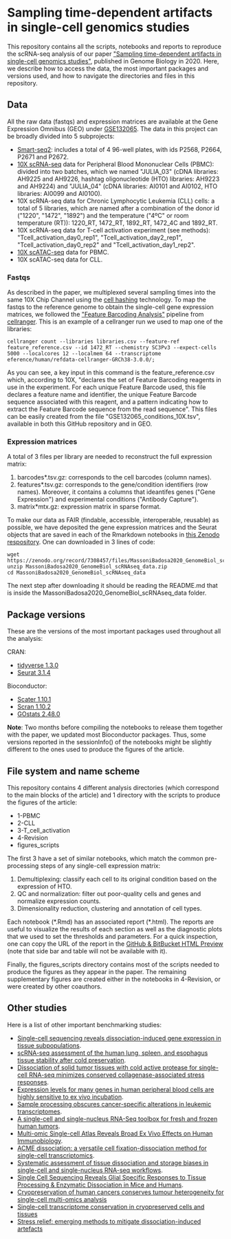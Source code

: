 # Sampling time-dependent artifacts in single-cell genomics studies

This repository contains all the scripts, notebooks and reports to reproduce the scRNA-seq analysis of our paper ["Sampling time-dependent artifacts in single-cell genomics studies"](https://genomebiology.biomedcentral.com/articles/10.1186/s13059-020-02032-0), published in Genome Biology in 2020. Here, we describe how to access the data, the most important packages and versions used, and how to navigate the directories and files in this repository.

## Data

All the raw data (fastqs) and expression matrices are available at the Gene Expression Omnibus (GEO) under [GSE132065](https://www.ncbi.nlm.nih.gov/geo/query/acc.cgi?acc=GSE132065). The data in this project can be broadly divided into 5 subprojects:

- [Smart-seq2](https://www.nature.com/articles/nprot.2014.006): includes a total of 4 96-well plates, with ids P2568, P2664, P2671 and P2672.
- [10X scRNA-seq](https://www.10xgenomics.com/products/single-cell/) data for Peripheral Blood Mononuclear Cells (PBMC): divided into two batches, which we named "JULIA_03" (cDNA libraries: AH9225 and AH9226, hashtag oligonucleotide (HTO) libraries: AH9223 and AH9224) and "JULIA_04" (cDNA libraries: AI0101 and AI0102, HTO libraries: AI0099 and AI0100).
- 10X scRNA-seq data for Chronic Lymphocytic Leukemia (CLL) cells: a total of 5 libraries, which are named after a combination of the donor id ("1220", "1472", "1892") and the temperature ("4ºC" or room temperature (RT)): 1220_RT, 1472_RT, 1892_RT, 1472_4C and 1892_RT.
- 10X scRNA-seq data for T-cell activation experiment (see methods): "Tcell_activation_day0_rep1", "Tcell_activation_day2_rep1", "Tcell_activation_day0_rep2" and "Tcell_activation_day1_rep2".
- [10X scATAC-seq](https://www.10xgenomics.com/products/single-cell-atac/) data for PBMC.
- 10X scATAC-seq data for CLL.


### Fastqs

As described in the paper, we multiplexed several sampling times into the same 10X Chip Channel using the [cell hashing](https://genomebiology.biomedcentral.com/articles/10.1186/s13059-018-1603-1) technology. To map the fastqs to the reference genome to obtain the single-cell gene expression matrices, we followed the ["Feature Barcoding Analysis"](https://support.10xgenomics.com/single-cell-gene-expression/software/pipelines/latest/using/feature-bc-analysis) pipeline from [cellranger](https://support.10xgenomics.com/single-cell-gene-expression/software/pipelines/latest/what-is-cell-ranger). This is an example of a cellranger run we used to map one of the libraries:

```{bash}
cellranger count --libraries libraries.csv --feature-ref feature_reference.csv --id 1472_RT --chemistry SC3Pv3 --expect-cells 5000 --localcores 12 --localmem 64 --transcriptome eference/human/refdata-cellranger-GRCh38-3.0.0/;
```

As you can see, a key input in this command is the feature_reference.csv which, according to 10X, "declares the set of Feature Barcoding reagents in use in the experiment. For each unique Feature Barcode used, this file declares a feature name and identifier, the unique Feature Barcode sequence associated with this reagent, and a pattern indicating how to extract the Feature Barcode sequence from the read sequence". This files can be easily created from the file "GSE132065_conditions_10X.tsv", available in both this GitHub repository and in GEO.


### Expression matrices
A total of 3 files per library are needed to reconstruct the full expression matrix:

1. barcodes*.tsv.gz: corresponds to the cell barcodes (column names).
2. features*.tsv.gz: corresponds to the gene/condition identifiers (row names). Moreover, it contains a columns that ideantifes genes ("Gene Expression") and experimental conditions ("Antibody Capture").
3. matrix*mtx.gz: expression matrix in sparse format.


To make our data as FAIR (findable, accessible, interoperable, reusable) as possible, we have deposited the gene expression matrices and the Seurat objects that are saved in each of the Rmarkdown notebooks in [this Zenodo respository](https://zenodo.org/record/7308457#.Y2veY-zMJAc). One can downloaded in 3 lines of code:

```{bash}
wget https://zenodo.org/record/7308457/files/MassoniBadosa2020_GenomeBiol_scRNAseq_data.zip
unzip MassoniBadosa2020_GenomeBiol_scRNAseq_data.zip
cd MassoniBadosa2020_GenomeBiol_scRNAseq_data
```

The next step after downloading it should be reading the README.md that is inside the MassoniBadosa2020_GenomeBiol_scRNAseq_data folder.


## Package versions

These are the versions of the most important packages used throughout all the analysis:

CRAN:

* [tidyverse 1.3.0](https://cran.r-project.org/web/packages/tidyverse/vignettes/paper.html)
* [Seurat 3.1.4](https://www.cell.com/cell/fulltext/S0092-8674(19)30559-8?_returnURL=https%3A%2F%2Flinkinghub.elsevier.com%2Fretrieve%2Fpii%2FS0092867419305598%3Fshowall%3Dtrue)

Bioconductor:

* [Scater 1.10.1](https://academic.oup.com/bioinformatics/article/33/8/1179/2907823)
* [Scran 1.10.2](https://genomebiology.biomedcentral.com/articles/10.1186/s13059-016-0947-7)
* [GOstats 2.48.0](https://academic.oup.com/bioinformatics/article/23/2/257/204776)

**Note**: Two months before compiling the notebooks to release them together with the paper, we updated most Bioconductor packages. Thus, some versions reported in the sessionInfo() of the notebooks might be slightly different to the ones used to produce the figures of the article.


## File system and name scheme

This repository contains 4 different analysis directories (which correspond to the main blocks of the article) and 1 directory with the scripts to produce the figures of the article:

* 1-PBMC
* 2-CLL
* 3-T_cell_activation
* 4-Revision
* figures_scripts

The first 3 have a set of similar notebooks, which match the common pre-processing steps of any single-cell expression matrix:

1. Demultiplexing: classify each cell to its original condition based on the expression of HTO.
2. QC and normalization: filter out poor-quality cells and genes and normalize expression counts.
3. Dimensionality reduction, clustering and annotation of cell types.

Each notebook (\*.Rmd) has an associated report (\*.html). The reports are useful to visualize the results of each section as well as the diagnostic plots that we used to set the thresholds and parameters. For a quick inspection, one can copy the URL of the report in the [GitHub & BitBucket HTML Preview](https://htmlpreview.github.io/) (note that side bar and table will not be available with it).

Finally, the figures_scripts directory contains most of the scripts needed to produce the figures as they appear in the paper. The remaining supplementary figures are created either in the notebooks in 4-Revision, or were created by other coauthors.


## Other studies

Here is a list of other important benchmarking studies:

* [Single-cell sequencing reveals dissociation-induced gene expression in tissue subpopulations](https://www.nature.com/articles/nmeth.4437).
* [scRNA-seq assessment of the human lung, spleen, and esophagus tissue stability after cold preservation](https://genomebiology.biomedcentral.com/articles/10.1186/s13059-019-1906-x).
* [Dissociation of solid tumor tissues with cold active protease for single-cell RNA-seq minimizes conserved collagenase-associated stress responses](https://genomebiology.biomedcentral.com/articles/10.1186/s13059-019-1830-0).
* [Expression levels for many genes in human peripheral blood cells are highly sensitive to ex vivo incubation](https://www.nature.com/articles/6364098).
* [Sample processing obscures cancer-specific alterations in leukemic transcriptomes](https://www.pnas.org/content/111/47/16802).
* [A single-cell and single-nucleus RNA-Seq toolbox for fresh and frozen human tumors](https://www.nature.com/articles/s41591-020-0844-1).
* [Multi-omic Single-cell Atlas Reveals Broad Ex Vivo Effects on Human Immunobiology](https://www.biorxiv.org/content/10.1101/2020.10.18.344663v4).
* [ACME dissociation: a versatile cell fixation-dissociation method for single-cell transcriptomics](https://www.biorxiv.org/content/10.1101/2020.05.26.117234v2).
* [Systematic assessment of tissue dissociation and storage biases in single-cell and single-nucleus RNA-seq workflows](https://genomebiology.biomedcentral.com/articles/10.1186/s13059-020-02048-6).
* [Single Cell Sequencing Reveals Glial Specific Responses to Tissue Processing & Enzymatic Dissociation in Mice and Humans](https://www.biorxiv.org/content/10.1101/2020.12.03.408542v1).
* [Cryopreservation of human cancers conserves tumour heterogeneity for single-cell multi-omics analysis](https://genomemedicine.biomedcentral.com/articles/10.1186/s13073-021-00885-z?elqTrackId=283abc61b2f44964b72a610cb61f2b11&elq=2137b432e40849a3a608a59ec01ee7d3&elqaid=31262&elqat=1&elqCampaignId=10610)
* [Single-cell transcriptome conservation in cryopreserved cells and tissues](https://genomebiology.biomedcentral.com/articles/10.1186/s13059-017-1171-9)
* [Stress relief: emerging methods to mitigate dissociation-induced artefacts](https://www.cell.com/trends/cell-biology/fulltext/S0962-8924(21)00096-9)
